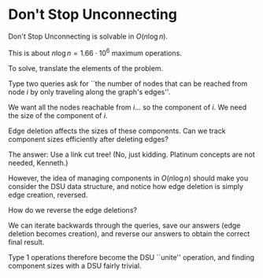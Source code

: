 # Don't Stop Unconnecting

Don't Stop Unconnecting is solvable in $O(n \log n)$.

This is about $n \log n = 1.66\cdot 10^6$ maximum operations.

To solve, translate the elements of the problem.

Type two queries ask for ``the number of nodes that can be reached from node $i$ by only traveling along the graph's edges''.

We want all the nodes reachable from $i$... so the component of $i$. We need the size of the component of $i$.

Edge deletion affects the sizes of these components. Can we track component sizes efficiently after deleting edges?

The answer: Use a link cut tree! (No, just kidding. Platinum concepts are not needed, Kenneth.)

However, the idea of managing components in $O(n \log n)$ should make you consider the DSU data structure, and notice how edge deletion is simply edge creation, reversed.

How do we reverse the edge deletions?

We can iterate backwards through the queries, save our answers (edge deletion becomes creation), and reverse our answers to obtain the correct final result.

Type 1 operations therefore become the DSU ``unite'' operation, and finding component sizes with a DSU fairly trivial.
